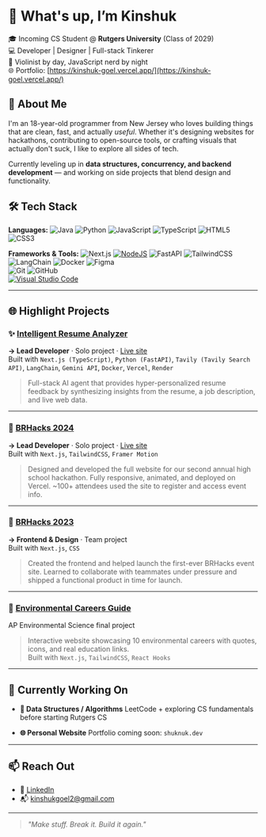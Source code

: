 # 👋 What's up, I’m Kinshuk

🎓 Incoming CS Student @ **Rutgers University** (Class of 2029)  
💻 Developer | Designer | Full-stack Tinkerer  
🎻 Violinist by day, JavaScript nerd by night  
🌐 Portfolio: [https://kinshuk-goel.vercel.app/](https://kinshuk-goel.vercel.app/)

## 🚀 About Me

I'm an 18-year-old programmer from New Jersey who loves building things that are clean, fast, and actually *useful*. Whether it's designing websites for hackathons, contributing to open-source tools, or crafting visuals that actually don't suck, I like to explore all sides of tech.

Currently leveling up in **data structures, concurrency, and backend development** — and working on side projects that blend design and functionality.

## 🛠️ Tech Stack

**Languages:** ![Java](https://img.shields.io/badge/Java-%23ED8B00.svg?logo=openjdk&logoColor=white)
![Python](https://img.shields.io/badge/Python-3776AB?style=flat&logo=python&logoColor=white)
![JavaScript](https://img.shields.io/badge/JavaScript-F7DF1E?style=flat&logo=javascript&logoColor=black)
![TypeScript](https://img.shields.io/badge/TypeScript-007ACC?style=flat&logo=typescript&logoColor=white)
![HTML5](https://img.shields.io/badge/HTML5-E34F26?style=flat&logo=html5&logoColor=white)
![CSS3](https://img.shields.io/badge/CSS-639?logo=css&logoColor=fff)

**Frameworks & Tools:** ![Next.js](https://img.shields.io/badge/Next.js-000000?style=flat&logo=nextdotjs&logoColor=white)
[![NodeJS](https://img.shields.io/badge/Node.js-6DA55F?logo=node.js&logoColor=white)](#)
![FastAPI](https://img.shields.io/badge/FastAPI-005571?style=flat&logo=fastapi&logoColor=white)
![TailwindCSS](https://img.shields.io/badge/TailwindCSS-06B6D4?style=flat&logo=tailwindcss&logoColor=white)
![LangChain](https://img.shields.io/badge/LangChain-0A0A0A?style=flat&logo=langchain&logoColor=white)
![Docker](https://img.shields.io/badge/Docker-2496ED?style=flat&logo=docker&logoColor=white)
![Figma](https://img.shields.io/badge/Figma-F24E1E?style=flat&logo=figma&logoColor=white)  
![Git](https://img.shields.io/badge/Git-F05032?style=flat&logo=git&logoColor=white) 
![GitHub](https://img.shields.io/badge/GitHub-181717?style=flat&logo=github&logoColor=white)  
[![Visual Studio Code](https://custom-icon-badges.demolab.com/badge/Visual%20Studio%20Code-0078d7.svg?logo=vsc&logoColor=white)](#)

---

## 🌐 Highlight Projects

### ✨ [**Intelligent Resume Analyzer**](https://github.com/shuknuk/resume-analyzer-frontend)
**→ Lead Developer** · Solo project · [Live site](https://resume-analyzer-frontend-seven.vercel.app/)  
Built with `Next.js (TypeScript)`, `Python (FastAPI)`, `Tavily (Tavily Search API)`, `LangChain`, `Gemini API`, `Docker`, `Vercel`, `Render`  
> Full-stack AI agent that provides hyper-personalized resume feedback by synthesizing insights from the resume, a job description, and live web data.

---

### 🔴 [**BRHacks 2024**](https://github.com/shuknuk/brhacks24)  
**→ Lead Developer** · Solo project · [Live site](https://brhacks24.vercel.app/)  
Built with `Next.js`, `TailwindCSS`, `Framer Motion`  
> Designed and developed the full website for our second annual high school hackathon. Fully responsive, animated, and deployed on Vercel. ~100+ attendees used the site to register and access event info.

---

### 🔵 [**BRHacks 2023**](https://github.com/ethanw2457/2023BRHacksWebsite)  
**→ Frontend & Design** · Team project  
Built with `Next.js`, `CSS`  
> Created the frontend and helped launch the first-ever BRHacks event site. Learned to collaborate with teammates under pressure and shipped a functional product in time for launch.

---

### 🌱 [**Environmental Careers Guide**](https://github.com/shuknuk/environmental-careers-guide)  
AP Environmental Science final project  
> Interactive website showcasing 10 environmental careers with quotes, icons, and real education links.  
Built with `Next.js`, `TailwindCSS`, `React Hooks`

---

## 🧪 Currently Working On

- **🧠 Data Structures / Algorithms** LeetCode + exploring CS fundamentals before starting Rutgers CS

- **🌐 Personal Website** Portfolio coming soon: `shuknuk.dev`

---

## 📫 Reach Out
- 🔗 [LinkedIn](https://www.linkedin.com/in/kinshuk-goel-7137a1281/)  
- 📬 kinshukgoel2@gmail.com
---

> _"Make stuff. Break it. Build it again."_
